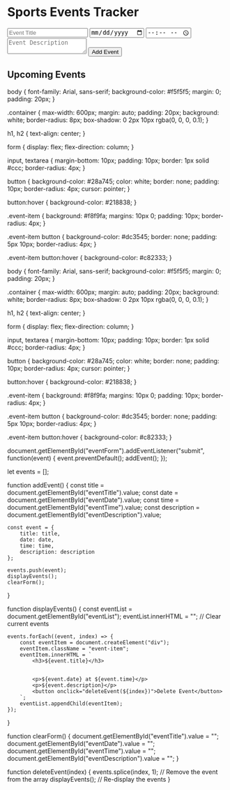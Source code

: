 <!DOCTYPE html>
<html lang="ru">
<head>
    <meta charset="UTF-8">
    <meta name="viewport" content="width=device-width, initial-scale=1.0">
    <title>Sports Events Tracker</title>
    <link rel="stylesheet" href="styles.css">
</head>
<body>
    <div class="container">
        <h1>Sports Events Tracker</h1>
        <form id="eventForm">
            <input type="text" id="eventTitle" placeholder="Event Title" required>
            <input type="date" id="eventDate" required>
            <input type="time" id="eventTime" required>
            <textarea id="eventDescription" placeholder="Event Description" required></textarea>
            <button type="submit">Add Event</button>
        </form>
        <h2>Upcoming Events</h2>
        <div id="eventList"></div>
    </div>
    <script src="script.js"></script>
</body>
</html>

body {
    font-family: Arial, sans-serif;
    background-color: #f5f5f5;
    margin: 0;
    padding: 20px;
}

.container {
    max-width: 600px;
    margin: auto;
    padding: 20px;
    background: white;
    border-radius: 8px;
    box-shadow: 0 2px 10px rgba(0, 0, 0, 0.1);
}

h1, h2 {
    text-align: center;
}

form {
    display: flex;
    flex-direction: column;
}

input, textarea {
    margin-bottom: 10px;
    padding: 10px;
    border: 1px solid #ccc;
    border-radius: 4px;
}

button {
    background-color: #28a745;
    color: white;
    border: none;
    padding: 10px;
    border-radius: 4px;
    cursor: pointer;
}

button:hover {
    background-color: #218838;
}

.event-item {
    background: #f8f9fa;
    margins: 10px 0;
    padding: 10px;
    border-radius: 4px;
}

.event-item button {
    background-color: #dc3545;
    border: none;
    padding: 5px 10px;
    border-radius: 4px;
}

.event-item button:hover {
    background-color: #c82333;
}

body {
    font-family: Arial, sans-serif;
    background-color: #f5f5f5;
    margin: 0;
    padding: 20px;
}

.container {
    max-width: 600px;
    margin: auto;
    padding: 20px;
    background: white;
    border-radius: 8px;
    box-shadow: 0 2px 10px rgba(0, 0, 0, 0.1);
}

h1, h2 {
    text-align: center;
}

form {
    display: flex;
    flex-direction: column;
}

input, textarea {
    margin-bottom: 10px;
    padding: 10px;
    border: 1px solid #ccc;
    border-radius: 4px;
}

button {
    background-color: #28a745;
    color: white;
    border: none;
    padding: 10px;
    border-radius: 4px;
    cursor: pointer;
}

button:hover {
    background-color: #218838;
}

.event-item {
    background: #f8f9fa;
    margins: 10px 0;
    padding: 10px;
    border-radius: 4px;
}

.event-item button {
    background-color: #dc3545;
    border: none;
    padding: 5px 10px;
    border-radius: 4px;
}

.event-item button:hover {
    background-color: #c82333;
}

document.getElementById("eventForm").addEventListener("submit", function(event) {
    event.preventDefault();
    addEvent();
});

let events = [];

function addEvent() {
    const title = document.getElementById("eventTitle").value;
    const date = document.getElementById("eventDate").value;
    const time = document.getElementById("eventTime").value;
    const description = document.getElementById("eventDescription").value;

    const event = {
        title: title,
        date: date,
        time: time,
        description: description
    };

    events.push(event);
    displayEvents();
    clearForm();
}

function displayEvents() {
    const eventList = document.getElementById("eventList");
    eventList.innerHTML = ""; // Clear current events

    events.forEach((event, index) => {
        const eventItem = document.createElement("div");
        eventItem.className = "event-item";
        eventItem.innerHTML = `
            <h3>${event.title}</h3>


            <p>${event.date} at ${event.time}</p>
            <p>${event.description}</p>
            <button onclick="deleteEvent(${index})">Delete Event</button>
        `;
        eventList.appendChild(eventItem);
    });
}

function clearForm() {
    document.getElementById("eventTitle").value = "";
    document.getElementById("eventDate").value = "";
    document.getElementById("eventTime").value = "";
    document.getElementById("eventDescription").value = "";
}

function deleteEvent(index) {
    events.splice(index, 1); // Remove the event from the array
    displayEvents(); // Re-display the events
}

